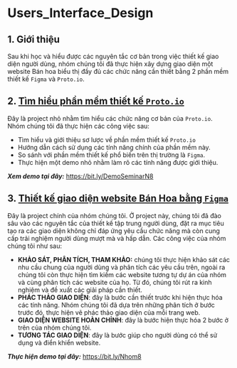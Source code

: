 # Users_Interface_Design
## 1. Giới thiệu
Sau khi học và hiểu được các nguyên tắc cơ bản trong việc thiết kế giao diện người dùng, nhóm chúng tôi đã thực hiện xây dựng giao diện một website Bán hoa biểu thị đầy đủ các chức năng cần thiết bằng 2 phần mềm thiết kế `Figma` và `Proto.io`.
## 2. [Tìm hiểu phần mềm thiết kế `Proto.io`](https://github.com/kbmrdw/Users_Interface_Design/tree/main/BCSeminar_Nhom8)
Đây là project nhỏ nhằm tìm hiểu các chức năng cơ bản của `Proto.io`. Nhóm chúng tôi đã thực hiện các công việc sau:
- Tìm hiểu và giới thiệu sơ lược về phần mềm thiết kế `Proto.io`
- Hướng dẫn cách sử dụng các tính năng chính của phần mềm này.
- So sánh với phần mềm thiết kế phổ biến trên thị trường là `Figma`.
- Thực hiện một demo nhỏ nhằm làm rõ các tính năng được giới thiệu.

***Xem demo tại đây:*** https://bit.ly/DemoSeminarN8

## 3. [Thiết kế giao diện website Bán Hoa bằng `Figma`](https://github.com/kbmrdw/Users_Interface_Design/tree/main/BCFinal_Nhom8)
Đây là project chính của nhóm chúng tôi. Ở project này, chúng tôi đã đào sâu vào các nguyên tắc của thiết kế tập trung người dùng, đặt ra mục tiêu tạo ra các giao diện không chỉ đáp ứng yêu cầu chức năng mà còn cung cấp trải nghiệm người dùng mượt mà và hấp dẫn.
Các công việc của nhóm chúng tôi như sau:
- **KHẢO SÁT, PHÂN TÍCH, THAM KHẢO:** chúng tôi thực hiện khảo sát các nhu cầu chung của người dùng và phân tích các yêu cầu trên, ngoài ra chúng tôi còn thực hiện tìm kiếm các website tương tự dự án của nhóm và cùng phân tích các website của họ. Từ đó, chúng tôi rút ra kinh nghiệm và đề xuất các giải pháp cần thiết.
- **PHÁC THẢO GIAO DIỆN**: đây là bước cần thiết trước khi hiện thực hóa các tính năng. Nhóm chúng tôi đã dựa trên những phân tích ở bước trước đó, thực hiện vẽ phác thảo giao diện của mỗi trang web.
- **GIAO DIỆN WEBSITE HOÀN CHỈNH**: đây là bước hiện thực hóa 2 bước ở trên của nhóm chúng tôi.
- **TƯƠNG TÁC GIAO DIỆN**: đây là bước giúp cho người dùng có thể sử dụng và điển khiển website.

***Thực hiện demo tại đây:***  https://bit.ly/Nhom8
